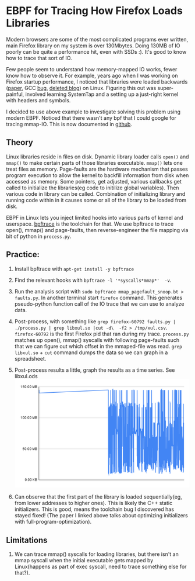 # EBPF for Tracing How Firefox Loads Libraries

Modern browsers are some of the most complicated programs ever written, main Firefox library on my system is over 130Mbytes. Doing 130MB of IO poorly can be quite a performance hit, even with SSDs :). It's good to know how to trace that sort of IO.

Few people seem to understand how memory-mapped IO works, fewer know how to observe it. For example, years ago when I was working on Firefox startup performance, I noticed that libraries were loaded backwards ([paper](https://arxiv.org/pdf/1010.2196.pdf), GCC [bug](https://gcc.gnu.org/bugzilla/show_bug.cgi?id=46770), [deleted blog](https://news.ycombinator.com/item?id=1385994)) on Linux. Figuring this out was super-painful, involved learning SystemTap and a setting up a just-right kernel with headers and symbols.

I decided to use above example to investigate solving this problem using modern EBPF. Noticed that there wasn't any bpf that I could google for tracing mmap-IO. This is now documented in [github](https://github.com/tarasglek/bpftrace_pagefaults).

## Theory

Linux libraries reside in files on disk. Dynamic library loader calls `open()` and `mmap()` to make certain parts of those libraries executable. `mmap()` lets one treat files as memory. Page-faults are the hardware mechanism that passes program execution to allow the kernel to backfill information from disk when accessed as memory. Some pointers, get adjusted, various callbacks get called to initialize the libraries(eg code to initilize global variables). Then various code in library can be called. Combination of initializing library and running code within in it causes some or all of the library to be loaded from disk. 

EBPF in Linux lets you inject limited hooks into various parts of kernel and userspace. [bpftrace](https://github.com/iovisor/bpftrace) is the toolchain for that. We use bpftrace to trace open(), mmap() and page-faults, then reverse-engineer the file mapping via bit of python in `process.py`.


## Practice:

1. Install bpftrace with `apt-get install -y bpftrace` 

2. Find the relevant hooks with `bpftrace -l '*syscalls*mmap*'  -v`.

3. Run the analysis script with `sudo bpftrace mmap_pagefault_snoop.bt > faults.py`. In another terminal start `firefox` command. This generates pseudo-python function call of the IO trace that we can use to analyze data.

4. Post-process, with something like `grep firefox-60792 faults.py | ./process.py | grep libxul.so |cut -d\  -f2 > /tmp/xul.csv`. `firefox-60792` is the first Firefox pid that ran during my trace. `process.py` matches up open(), mmap() syscalls with following page-faults such that we can figure out which offset in the mmaped-file was read. `grep libxul.so` + `cut` command dumps the data so we can graph in a spreadsheet.

5. Post-process results a little, graph the results as a time series. See libxul.ods
![Look, ](https://github.com/tarasglek/bpftrace_pagefaults/blob/main/artifacts/chart.png?raw=true)

6. Can observe that the first part of the library is loaded sequentially(eg, from lower addresses to higher ones). This is likely the C++ static initializers. This is good, means the toolchain bug I discovered has stayed fixed! (The paper I linked above talks about optimizing initializers with full-program-optimization). 

## Limitations

1. We can trace mmap() syscalls for loading libraries, but there isn't an mmap syscall when the initial executable gets mapped by Linux(happens as part of exec syscall, need to trace something else for that?).